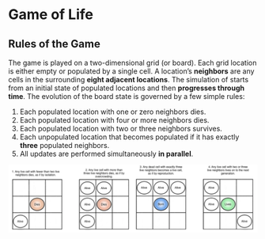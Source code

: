 # Game of Life

## Rules of the Game
The game is played on a two-dimensional grid (or board). Each grid location is either empty or populated by a single cell. A location’s **neighbors** are any cells in the surrounding **eight adjacent locations**. The simulation of starts from an initial state of populated locations and then **progresses through time**. The evolution of the board state is governed by a few simple rules:
1. Each populated location with one or zero neighbors dies.
2. Each populated location with four or more neighbors dies.
3. Each populated location with two or three neighbors survives.
4. Each unpopulated location that becomes populated if it has exactly **three** populated neighbors. 
5. All updates are performed simultaneously **in parallel**.

![Go_LRules.png](./images/Go_LRules.png)